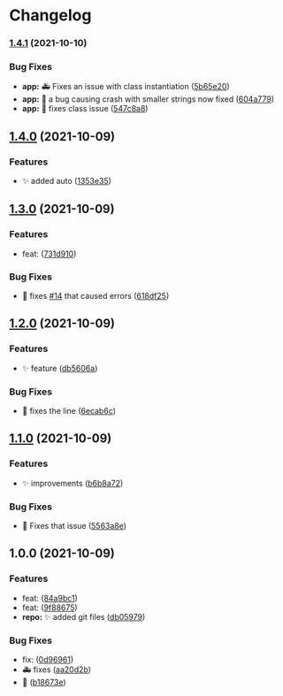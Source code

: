 # Changelog

### [1.4.1](https://www.github.com/dukesx/Practice-commits/compare/v1.4.0...v1.4.1) (2021-10-10)


### Bug Fixes

* **app:** :ambulance: Fixes an issue with class instantiation ([5b65e20](https://www.github.com/dukesx/Practice-commits/commit/5b65e20d8dfc5110804698c9deb21d902d50a59b))
* **app:** :bug: a bug causing crash with smaller strings now fixed ([604a779](https://www.github.com/dukesx/Practice-commits/commit/604a77964767a20beb3a5bb354c7df792b38bc3a))
* **app:** :bug: fixes class issue ([547c8a8](https://www.github.com/dukesx/Practice-commits/commit/547c8a8e1dab2c947e726d8cdb27129f4024de24))

## [1.4.0](https://www.github.com/dukesx/Practice-commits/compare/v1.3.0...v1.4.0) (2021-10-09)


### Features

* :sparkles: added auto ([1353e35](https://www.github.com/dukesx/Practice-commits/commit/1353e35093536f0c0104e064b45e61c9fc56c937))

## [1.3.0](https://www.github.com/dukesx/Practice-commits/compare/v1.2.0...v1.3.0) (2021-10-09)


### Features

* feat:  ([731d910](https://www.github.com/dukesx/Practice-commits/commit/731d910c81b108f94e1a9c1bd52b4d95e3cb30eb))


### Bug Fixes

* :bug: fixes [#14](https://www.github.com/dukesx/Practice-commits/issues/14) that caused errors ([618df25](https://www.github.com/dukesx/Practice-commits/commit/618df25284d03473eeea22e4bd23519474e0a632))

## [1.2.0](https://www.github.com/dukesx/Practice-commits/compare/v1.1.0...v1.2.0) (2021-10-09)


### Features

* :sparkles: feature ([db5606a](https://www.github.com/dukesx/Practice-commits/commit/db5606acf834032a43292f2a132062c36555811c))


### Bug Fixes

* :bug: fixes the line ([6ecab6c](https://www.github.com/dukesx/Practice-commits/commit/6ecab6c5275eee9b6504872f1ec5830a41cbb502))

## [1.1.0](https://www.github.com/dukesx/Practice-commits/compare/v1.0.0...v1.1.0) (2021-10-09)


### Features

* :sparkles: improvements ([b6b8a72](https://www.github.com/dukesx/Practice-commits/commit/b6b8a7282092e5eb577c65807c2ef66a8293c7c9))


### Bug Fixes

* :bug: Fixes that issue ([5563a8e](https://www.github.com/dukesx/Practice-commits/commit/5563a8e84af7c8a7029e6d3df03739a075c3c353))

## 1.0.0 (2021-10-09)


### Features

* feat:  ([84a9bc1](https://www.github.com/dukesx/Practice-commits/commit/84a9bc1feb862bb58c884a97536f3268d599cfc8))
* feat:  ([9f88675](https://www.github.com/dukesx/Practice-commits/commit/9f8867556a1e4eb145e140740e4584eb3f45f5eb))
* **repo:** :sparkles: added git files ([db05979](https://www.github.com/dukesx/Practice-commits/commit/db05979a8a82c023848932c7e3e30d75e62c1cd3))


### Bug Fixes

* fix:  ([0d96961](https://www.github.com/dukesx/Practice-commits/commit/0d9696141732bb5861c1b1e82c1f7b9e3e9d4d49))
* :ambulance: fixes ([aa20d2b](https://www.github.com/dukesx/Practice-commits/commit/aa20d2b2b6417d3d165275b4a9ffc0270236ebce))
* :bug: ([b18673e](https://www.github.com/dukesx/Practice-commits/commit/b18673e8397d96ed56d3ba573149b739959eb3f6))
